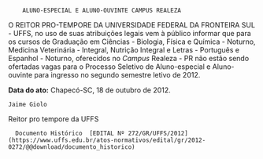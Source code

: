         ALUNO-ESPECIAL E ALUNO-OUVINTE CAMPUS REALEZA  

O REITOR PRO-TEMPORE DA UNIVERSIDADE FEDERAL DA FRONTEIRA SUL - UFFS, no uso de suas atribuições legais vem à público informar que para os cursos de Graduação em Ciências - Biologia, Física e Química - Noturno, Medicina Veterinária - Integral, Nutrição Integral e Letras - Português e Espanhol - Noturno, oferecidos no *Campus* Realeza - PR não estão sendo ofertadas vagas para o Processo Seletivo de Aluno-especial e Aluno-ouvinte para ingresso no segundo semestre letivo de 2012.

  

   **Data do ato:** Chapecó-SC, 18 de outubro de 2012.   
 

    Jaime Giolo   
 Reitor pro tempore da UFFS 

      Documento Histórico  [EDITAL Nº 272/GR/UFFS/2012](https://www.uffs.edu.br/atos-normativos/edital/gr/2012-0272/@@download/documento_historico)     
      